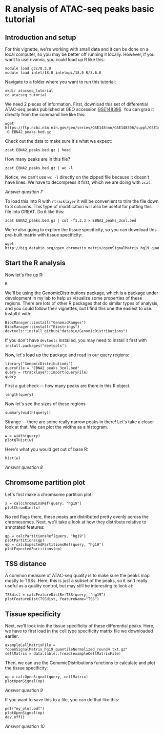 # R analysis of ATAC-seq peaks basic tutorial

## Introduction and setup

For this vignette, we're working with small data and it can be done on a local computer, so you may be better off running it locally. However, if you want to use rivanna, you could load up R like this:

```
module load gcc/8.3.0
module load intel/18.0 intelmpi/18.0 R/3.6.0
```

Navigate to a folder where you want to run this tutorial:
```
mkdir atacseq_tutorial
cd atacseq_tutorial
```

We need 2 pieces of information. First, download this set of differential ATAC-seq peaks published at GEO accession [GSE148396](https://www.ncbi.nlm.nih.gov/geo/query/acc.cgi?acc=GSE148396). You can grab it directly from the command line like this:

```
wget https://ftp.ncbi.nlm.nih.gov/geo/series/GSE148nnn/GSE148396/suppl/GSE148396%5FEBNA2%5Fdependent%5Fopen%5Fchromatin%5Ffiltered%2Ebed%2Egz -O EBNA2_peaks.bed.gz
```

Check out the data to make sure it's what we expect:

```
zcat EBNA2_peaks.bed.gz | head 
```

How many peaks are in this file?

```
zcat EBNA2_peaks.bed.gz | wc -l
```

Notice, we can't use `wc -l` directly on the zipped file because it doesn't have lines. We have to decompress it first, which we are doing with `zcat`.

*Answer question 7*

To load this into R with `rtracklayer` it will be convenient to trim the file down to 3 columns. This type of modification will also be useful for putting this file into GREAT. Do it like this:

```
zcat EBNA2_peaks.bed.gz | cut -f1,2,3 > EBNA2_peaks_3col.bed
```

We're also going to explore the tissue specificity, so you can download this pre-built matrix with tissue specificity:

```
wget http://big.databio.org/open_chromatin_matrix/openSignalMatrix_hg19_quantileNormalized_round4.txt.gz
```

## Start the R analysis

Now let's fire up R:

```
R
```

We'll be using the GenomicDistributions package, which is a package under development in my lab to help us visualize some properties of these regions. There are lots of other R packages that do similar types of analysis, and you could follow their vignettes, but I find this one the easiest to use. Install it with:

```
BiocManager::install("GenomicRanges")
BiocManager::install("Biostrings")
devtools::install_github("databio/GenomicDistributions")
```

If you don't have `devtools` installed, you may need to install it first with `install.packages("devtools")`.



Now, let's load up the package and read in our query regions:

```
library("GenomicDistributions")
queryFile = "EBNA2_peaks_3col.bed"
query = rtracklayer::import(queryFile)
query
```

First a gut check -- how many peaks are there in this R object. 

```
length(query)
```

Now let's see the sizes of these regions

```
summary(width(query))
```

Strange -- there are some really narrow peaks in there! Let's take a closer look at that. We can plot the widths as a histogram.

```
w = width(query)
plotQTHist(w)
```

Here's what you would get out of base R:

```
hist(w)
```

*Answer question 8*


## Chromsome partition plot

Let's first make a chromsome partition plot:
```
x = calcChromBinsRef(query, "hg19")
plotChromBins(x)
```

No red flags there, these peaks are distributed pretty evenly across the chromosomes. Next, we'll take a look at how they distribute relative to annotated features:

```
gp = calcPartitionsRef(query, "hg19")
plotPartitions(gp)
ep = calcExpectedPartitionsRef(query, "hg19")
plotExpectedPartitions(ep)
```




## TSS distance

A common measure of ATAC-seq quality is to make sure the peaks map mostly to TSSs. Here, this is just a subset of the peaks, so it isn't really useful as a quality control, but may still be interesting to look at:

```
TSSdist = calcFeatureDistRefTSS(query, "hg19")
plotFeatureDist(TSSdist, featureName="TSS")
```

## Tissue specificity

Next, we'll look into the tissue specificity of these differential peaks. Here, we have to first load in the cell type specificity matrix file we downloaded earlier.

```
exampleCellMatrixFile = "openSignalMatrix_hg19_quantileNormalized_round4.txt.gz"
cellMatrix = data.table::fread(exampleCellMatrixFile)
```

Then, we can use the GenomicDistributions functions to calculate and plot the tissue specificity:

```
op = calcOpenSignal(query, cellMatrix)
plotOpenSignal(op)
```

*Answer question 9*

If you want to save this to a file, you can do that like this:

```
pdf("my_plot.pdf")
plotOpenSignal(op)
dev.off()
```

*Answer question 10*
